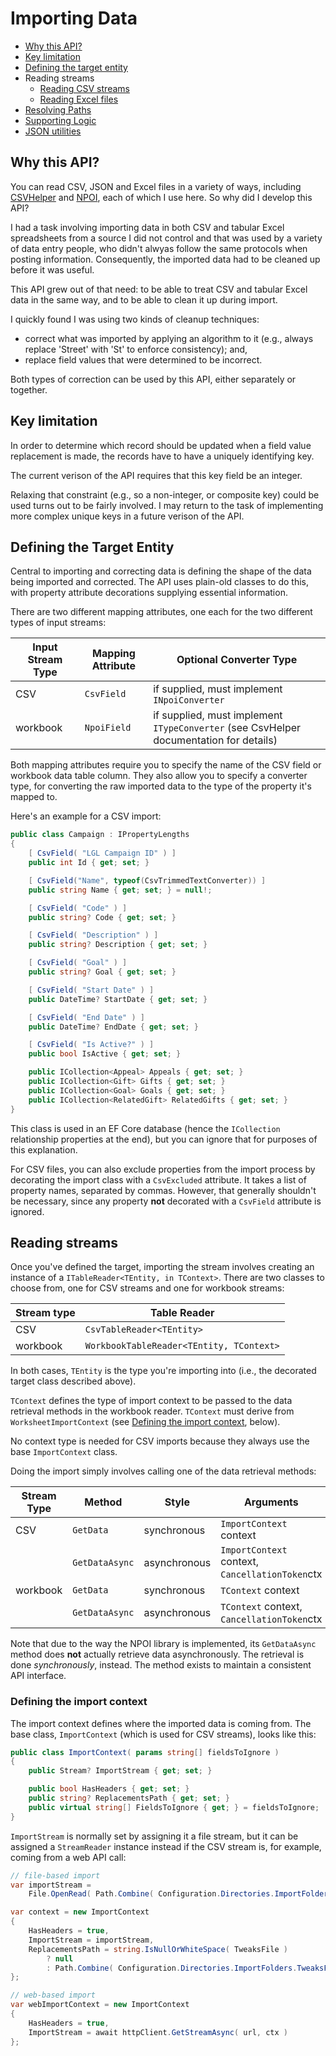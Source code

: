 # Importing Data

- [Why this API?](#why-this-api)
- [Key limitation](#key-limitation)
- [Defining the target entity](#defining-the-target-entity)
- Reading streams
  - [Reading CSV streams](#reading-csv-streams)
  - [Reading Excel files]()
- [Resolving Paths]()
- [Supporting Logic]()
- [JSON utilities]()

## Why this API?

You can read CSV, JSON and Excel files in a variety of ways, including [CSVHelper](https://joshclose.github.io/CsvHelper) and [NPOI](https://github.com/nissl-lab/npoi), each of which I use here. So why did I develop this API?

I had a task involving importing data in both CSV and tabular Excel spreadsheets from a source I did not control and that was used by a variety of data entry people, who didn't alwyas follow the same protocols when posting information. Consequently, the imported data had to be cleaned up before it was useful.

This API grew out of that need: to be able to treat CSV and tabular Excel data in the same way, and to be able to clean it up during import.

I quickly found I was using two kinds of cleanup techniques:

- correct what was imported by applying an algorithm to it (e.g., always replace 'Street' with 'St' to enforce consistency); and,
- replace field values that were determined to be incorrect.

Both types of correction can be used by this API, either separately or together.

## Key limitation

In order to determine which record should be updated when a field value replacement is made, the records have to have a uniquely identifying key.

The current verison of the API requires that this key field be an integer.

Relaxing that constraint (e.g., so a non-integer, or composite key) could be used turns out to be fairly involved. I may return to the task of implementing more complex unique keys in a future verison of the API.

## Defining the Target Entity

Central to importing and correcting data is defining the shape of the data being imported and corrected. The API uses plain-old classes to do this, with property attribute decorations supplying essential information.

There are two different mapping attributes, one each for the two different types of input streams:

|Input Stream Type|Mapping Attribute|Optional Converter Type|
|-----------------|-----------------|-----------------------|
|CSV|`CsvField`|if supplied, must implement `INpoiConverter`|
|workbook|`NpoiField`|if supplied, must implement `ITypeConverter` (see CsvHelper documentation for details)|

Both mapping attributes require you to specify the name of the CSV field or workbook data table column. They also allow you to specify a converter type, for converting the raw imported data to the type of the property it's mapped to.



Here's an example for a CSV import:

```c#
public class Campaign : IPropertyLengths
{
    [ CsvField( "LGL Campaign ID" ) ]
    public int Id { get; set; }

    [ CsvField("Name", typeof(CsvTrimmedTextConverter)) ]
    public string Name { get; set; } = null!;

    [ CsvField( "Code" ) ]
    public string? Code { get; set; }

    [ CsvField( "Description" ) ]
    public string? Description { get; set; }

    [ CsvField( "Goal" ) ]
    public string? Goal { get; set; }

    [ CsvField( "Start Date" ) ]
    public DateTime? StartDate { get; set; }

    [ CsvField( "End Date" ) ]
    public DateTime? EndDate { get; set; }

    [ CsvField( "Is Active?" ) ]
    public bool IsActive { get; set; }

    public ICollection<Appeal> Appeals { get; set; }
    public ICollection<Gift> Gifts { get; set; }
    public ICollection<Goal> Goals { get; set; }
    public ICollection<RelatedGift> RelatedGifts { get; set; }
}
```

This class is used in an EF Core database (hence the `ICollection` relationship properties at the end), but you can ignore that for purposes of this explanation.

For CSV files, you can also exclude properties from the import process by decorating the import class with a `CsvExcluded` attribute. It takes a list of property names, separated by commas. However, that generally shouldn't be necessary, since any property **not** decorated with a `CsvField` attribute is ignored.

## Reading streams

Once you've defined the target, importing the stream involves creating an instance of a `ITableReader<TEntity, in TContext>`. There are two classes to choose from, one for CSV streams and one for workbook streams:

|Stream type|Table Reader|
|-----------|------------|
|CSV|`CsvTableReader<TEntity>`|
|workbook|`WorkbookTableReader<TEntity, TContext>`|

In both cases, `TEntity` is the type you're importing into (i.e., the decorated target class described above).

`TContext` defines the type of import context to be passed to the data retrieval methods in the workbook reader. `TContext` must derive from `WorksheetImportContext` (see [Defining the import context](#defining-the-import-context), below).

No context type is needed for CSV imports because they always use the base `ImportContext` class.

Doing the import simply involves calling one of the data retrieval methods:

|Stream Type|Method|Style|Arguments|Returns|
|-----------|------|-----|---------|-------|
|CSV|`GetData`|synchronous|`ImportContext` context|`IEnumerable<TEntity>`
||`GetDataAsync`|asynchronous|`ImportContext` context,<br>`CancellationToken`ctx|`IAsyncEnumerable<TEntity>`|
|workbook|`GetData`|synchronous|`TContext` context|`IEnumerable<TEntity>`
||`GetDataAsync`|asynchronous|`TContext` context,<br>`CancellationToken`ctx|`IAsyncEnumerable<TEntity>`|

Note that due to the way the NPOI library is implemented, its `GetDataAsync` method does **not** actually retrieve data asynchronously. The retrieval is done _synchronously_, instead. The method exists to maintain a consistent API interface.

### Defining the import context

The import context defines where the imported data is coming from. The base class, `ImportContext` (which is used for CSV streams), looks like this:

```c#
public class ImportContext( params string[] fieldsToIgnore )
{
    public Stream? ImportStream { get; set; }

    public bool HasHeaders { get; set; }
    public string? ReplacementsPath { get; set; }
    public virtual string[] FieldsToIgnore { get; } = fieldsToIgnore;
}
```

`ImportStream` is normally set by assigning it a file stream, but it can be assigned a `StreamReader` instance instead if the CSV stream is, for example, coming from a web API call:

```c#
// file-based import
var importStream =
    File.OpenRead( Path.Combine( Configuration.Directories.ImportFolders.LglImportFolders.Current, FileName ) );

var context = new ImportContext
{
    HasHeaders = true,
    ImportStream = importStream,
    ReplacementsPath = string.IsNullOrWhiteSpace( TweaksFile )
        ? null
        : Path.Combine( Configuration.Directories.ImportFolders.TweaksFolder, TweaksFile )
};

// web-based import
var webImportContext = new ImportContext
{
    HasHeaders = true, 
    ImportStream = await httpClient.GetStreamAsync( url, ctx )
};
```
